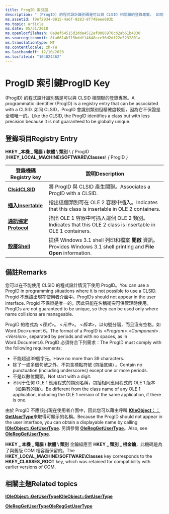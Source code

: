 ```yaml
---
title: ProgID 索引鍵
description: " (ProgID) 的程式設計識別碼是可以與 CLSID 相關聯的登錄專案。 如同 CLSID，ProgID 會識別類別但精確度較低，因為它不保證是全域唯一的。"
ms.assetid: f9ef2934-0815-4a6f-9283-8f748eee083b
ms.topic: article
ms.date: 05/31/2018
ms.openlocfilehash: 0a9ef64515d2dda4512af0086970cb2ab61b4830
ms.sourcegitcommit: 8fa6614b715bddf14648cce36d2df22e5232801a
ms.translationtype: MT
ms.contentlocale: zh-TW
ms.lasthandoff: 12/10/2020
ms.locfileid: "104024462"
---
```

# <a name="progid-key"></a><span data-ttu-id="0d087-104">ProgID 索引鍵</span><span class="sxs-lookup"><span data-stu-id="0d087-104">ProgID Key</span></span>

<span data-ttu-id="0d087-105"> (ProgID) 的程式設計識別碼是可以與 CLSID 相關聯的登錄專案。</span><span class="sxs-lookup"><span data-stu-id="0d087-105">A programmatic identifier (ProgID) is a registry entry that can be associated with a CLSID.</span></span> <span data-ttu-id="0d087-106">如同 CLSID，ProgID 會識別類別但精確度較低，因為它不保證是全域唯一的。</span><span class="sxs-lookup"><span data-stu-id="0d087-106">Like the CLSID, the ProgID identifies a class but with less precision because it is not guaranteed to be globally unique.</span></span>

## <a name="registry-entry"></a><span data-ttu-id="0d087-107">登錄項目</span><span class="sxs-lookup"><span data-stu-id="0d087-107">Registry Entry</span></span>

<span data-ttu-id="0d087-108">**HKEY \_本機 \_ 電腦 \\ 軟體 \\ 類別** \\ *{* ProgID *}*</span><span class="sxs-lookup"><span data-stu-id="0d087-108">**HKEY\_LOCAL\_MACHINE\\SOFTWARE\\Classes**\\ *{* ProgID *}*</span></span>



| <span data-ttu-id="0d087-109">登錄機碼</span><span class="sxs-lookup"><span data-stu-id="0d087-109">Registry key</span></span>                            | <span data-ttu-id="0d087-110">說明</span><span class="sxs-lookup"><span data-stu-id="0d087-110">Description</span></span>                                                        |
|-----------------------------------------|--------------------------------------------------------------------|
| [<span data-ttu-id="0d087-111">**Clsid**</span><span class="sxs-lookup"><span data-stu-id="0d087-111">**CLSID**</span></span>](clsid.md)                  | <span data-ttu-id="0d087-112">將 ProgID 與 CLSID 產生關聯。</span><span class="sxs-lookup"><span data-stu-id="0d087-112">Associates a ProgID with a CLSID.</span></span>                                  |
| [<span data-ttu-id="0d087-113">**插入**</span><span class="sxs-lookup"><span data-stu-id="0d087-113">**Insertable**</span></span>](insertable-progid.md) | <span data-ttu-id="0d087-114">指出這個類別可在 OLE 2 容器中插入。</span><span class="sxs-lookup"><span data-stu-id="0d087-114">Indicates that this class is insertable in OLE 2 containers.</span></span>       |
| [<span data-ttu-id="0d087-115">**通訊協定**</span><span class="sxs-lookup"><span data-stu-id="0d087-115">**Protocol**</span></span>](protocol.md)            | <span data-ttu-id="0d087-116">指出 OLE 1 容器中可插入這個 OLE 2 類別。</span><span class="sxs-lookup"><span data-stu-id="0d087-116">Indicates that this OLE 2 class is insertable in OLE 1 containers.</span></span> |
| [<span data-ttu-id="0d087-117">**殼層**</span><span class="sxs-lookup"><span data-stu-id="0d087-117">**Shell**</span></span>](shell.md)                  | <span data-ttu-id="0d087-118">提供 Windows 3.1 shell 列印和檔案 **開啟** 資訊。</span><span class="sxs-lookup"><span data-stu-id="0d087-118">Provides Windows 3.1 shell printing and **File Open** information.</span></span> |



 

## <a name="remarks"></a><span data-ttu-id="0d087-119">備註</span><span class="sxs-lookup"><span data-stu-id="0d087-119">Remarks</span></span>

<span data-ttu-id="0d087-120">您可以在不能使用 CLSID 的程式設計情況下使用 ProgID。</span><span class="sxs-lookup"><span data-stu-id="0d087-120">You can use a ProgID in programming situations where it is not possible to use a CLSID.</span></span> <span data-ttu-id="0d087-121">Progid 不應該出現在使用者介面中。</span><span class="sxs-lookup"><span data-stu-id="0d087-121">ProgIDs should not appear in the user interface.</span></span> <span data-ttu-id="0d087-122">Progid 不保證是唯一的，因此只能在名稱衝突可供管理時使用。</span><span class="sxs-lookup"><span data-stu-id="0d087-122">ProgIDs are not guaranteed to be unique, so they can be used only where name collisions are manageable.</span></span>

<span data-ttu-id="0d087-123">ProgID 的格式為 <*程式*>。 <*元件*>。 <*版本*>，以句號分隔，而且沒有空格，如 Word.Doc>ument 6。</span><span class="sxs-lookup"><span data-stu-id="0d087-123">The format of a ProgID is <*Program*>.<*Component*>.<*Version*>, separated by periods and with no spaces, as in Word.Document.6.</span></span> <span data-ttu-id="0d087-124">ProgID 必須符合下列需求：</span><span class="sxs-lookup"><span data-stu-id="0d087-124">The ProgID must comply with the following requirements:</span></span>

-   <span data-ttu-id="0d087-125">不能超過39個字元。</span><span class="sxs-lookup"><span data-stu-id="0d087-125">Have no more than 39 characters.</span></span>
-   <span data-ttu-id="0d087-126">除了一或多個句號之外，不包含標點符號 (包括底線) 。</span><span class="sxs-lookup"><span data-stu-id="0d087-126">Contain no punctuation (including underscores) except one or more periods.</span></span>
-   <span data-ttu-id="0d087-127">不是以數位開頭。</span><span class="sxs-lookup"><span data-stu-id="0d087-127">Not start with a digit.</span></span>
-   <span data-ttu-id="0d087-128">不同于任何 OLE 1 應用程式的類別名稱，包括相同應用程式的 OLE 1 版本（如果有的話）。</span><span class="sxs-lookup"><span data-stu-id="0d087-128">Be different from the class name of any OLE 1 application, including the OLE 1 version of the same application, if there is one.</span></span>

<span data-ttu-id="0d087-129">由於 ProgID 不應該出現在使用者介面中，因此您可以藉由呼叫 [**IOleObject：： GetUserType**](/windows/desktop/api/OleIdl/nf-oleidl-ioleobject-getusertype)來取得可顯示的名稱。</span><span class="sxs-lookup"><span data-stu-id="0d087-129">Because the ProgID should not appear in the user interface, you can obtain a displayable name by calling [**IOleObject::GetUserType**](/windows/desktop/api/OleIdl/nf-oleidl-ioleobject-getusertype).</span></span> <span data-ttu-id="0d087-130">另請參閱 [**OleRegGetUserType**](/windows/desktop/api/Ole2/nf-ole2-olereggetusertype)。</span><span class="sxs-lookup"><span data-stu-id="0d087-130">Also, see [**OleRegGetUserType**](/windows/desktop/api/Ole2/nf-ole2-olereggetusertype).</span></span>

<span data-ttu-id="0d087-131">**HKEY \_ 本機 \_ 電腦 \\ 軟體 \\ 類別** 金鑰組應至 **HKEY \_ 類別 \_ 根金鑰**，此機碼是為了與舊版 COM 相容而保留的。</span><span class="sxs-lookup"><span data-stu-id="0d087-131">The **HKEY\_LOCAL\_MACHINE\\SOFTWARE\\Classes** key corresponds to the **HKEY\_CLASSES\_ROOT** key, which was retained for compatibility with earlier versions of COM.</span></span>

## <a name="related-topics"></a><span data-ttu-id="0d087-132">相關主題</span><span class="sxs-lookup"><span data-stu-id="0d087-132">Related topics</span></span>

<dl> <dt>

[<span data-ttu-id="0d087-133">**IOleObject::GetUserType**</span><span class="sxs-lookup"><span data-stu-id="0d087-133">**IOleObject::GetUserType**</span></span>](/windows/desktop/api/OleIdl/nf-oleidl-ioleobject-getusertype)
</dt> <dt>

[<span data-ttu-id="0d087-134">**OleRegGetUserType**</span><span class="sxs-lookup"><span data-stu-id="0d087-134">**OleRegGetUserType**</span></span>](/windows/desktop/api/Ole2/nf-ole2-olereggetusertype)
</dt> </dl>

 

 




